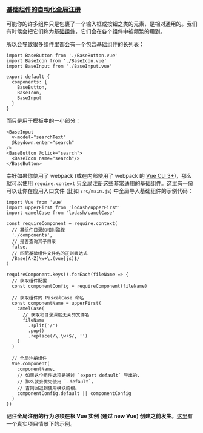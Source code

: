 

### [基础组件的自动化全局注册](https://cn.vuejs.org/v2/guide/components-registration.html#基础组件的自动化全局注册)

可能你的许多组件只是包裹了一个输入框或按钮之类的元素，是相对通用的。我们有时候会把它们称为[基础组件](https://cn.vuejs.org/v2/style-guide/#基础组件名-强烈推荐)，它们会在各个组件中被频繁的用到。

所以会导致很多组件里都会有一个包含基础组件的长列表：

```
import BaseButton from './BaseButton.vue'
import BaseIcon from './BaseIcon.vue'
import BaseInput from './BaseInput.vue'

export default {
  components: {
    BaseButton,
    BaseIcon,
    BaseInput
  }
}
```

而只是用于模板中的一小部分：

```
<BaseInput
  v-model="searchText"
  @keydown.enter="search"
/>
<BaseButton @click="search">
  <BaseIcon name="search"/>
</BaseButton>
```

幸好如果你使用了 webpack (或在内部使用了 webpack 的 [Vue CLI 3+](https://github.com/vuejs/vue-cli))，那么就可以使用 `require.context` 只全局注册这些非常通用的基础组件。这里有一份可以让你在应用入口文件 (比如 `src/main.js`) 中全局导入基础组件的示例代码：

```
import Vue from 'vue'
import upperFirst from 'lodash/upperFirst'
import camelCase from 'lodash/camelCase'

const requireComponent = require.context(
  // 其组件目录的相对路径
  './components',
  // 是否查询其子目录
  false,
  // 匹配基础组件文件名的正则表达式
  /Base[A-Z]\w+\.(vue|js)$/
)

requireComponent.keys().forEach(fileName => {
  // 获取组件配置
  const componentConfig = requireComponent(fileName)

  // 获取组件的 PascalCase 命名
  const componentName = upperFirst(
    camelCase(
      // 获取和目录深度无关的文件名
      fileName
        .split('/')
        .pop()
        .replace(/\.\w+$/, '')
    )
  )

  // 全局注册组件
  Vue.component(
    componentName,
    // 如果这个组件选项是通过 `export default` 导出的，
    // 那么就会优先使用 `.default`，
    // 否则回退到使用模块的根。
    componentConfig.default || componentConfig
  )
})
```

记住**全局注册的行为必须在根 Vue 实例 (通过 new Vue) 创建之前发生**。[这里](https://github.com/chrisvfritz/vue-enterprise-boilerplate/blob/master/src/components/_globals.js)有一个真实项目情景下的示例。